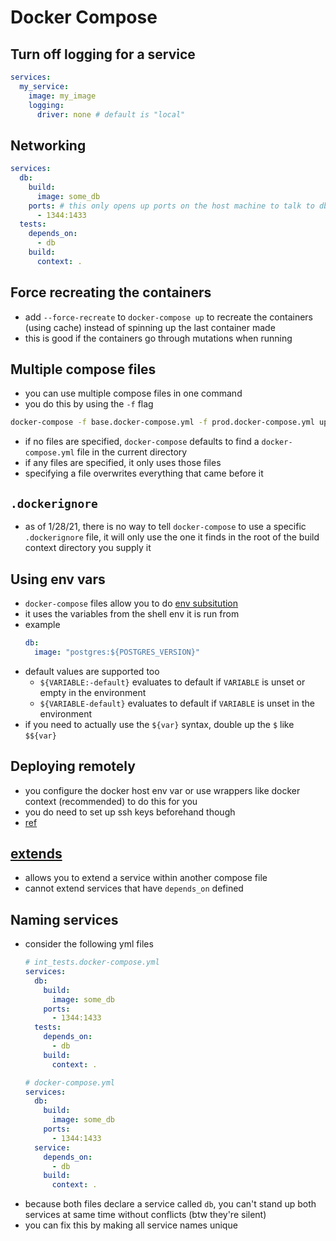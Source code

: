 # Docker Compose

## Turn off logging for a service
```yml
services:
  my_service:
    image: my_image
    logging:
      driver: none # default is "local"
```

## Networking
```yml
services:
  db:
    build:
      image: some_db
    ports: # this only opens up ports on the host machine to talk to db in this case, it doesn't affect what ports other containers like test can access
      - 1344:1433
  tests:
    depends_on:
      - db
    build:
      context: .
```

## Force recreating the containers
- add `--force-recreate` to `docker-compose up` to recreate the containers (using cache) instead of spinning up the last container made
- this is good if the containers go through mutations when running

## Multiple compose files
- you can use multiple compose files in one command
- you do this by using the `-f` flag
```bash
docker-compose -f base.docker-compose.yml -f prod.docker-compose.yml up
```
- if no files are specified, `docker-compose` defaults to find a `docker-compose.yml` file in the current directory
- if any files are specified, it only uses those files
- specifying a file overwrites everything that came before it

## `.dockerignore`
- as of 1/28/21, there is no way to tell `docker-compose` to use a specific `.dockerignore` file, it will only use the one it finds in the root of the build context directory you supply it

## Using env vars
- `docker-compose` files allow you to do [env subsitution](https://docs.docker.com/compose/compose-file/compose-file-v3/#variable-substitution)
- it uses the variables from the shell env it is run from
- example
  ```yml
  db:
    image: "postgres:${POSTGRES_VERSION}"
  ```
- default values are supported too
  - `${VARIABLE:-default}` evaluates to default if `VARIABLE` is unset or empty in the environment
  - `${VARIABLE-default}` evaluates to default if `VARIABLE` is unset in the environment
- if you need to actually use the `${var}` syntax, double up the `$` like `$${var}`

## Deploying remotely
- you configure the docker host env var or use wrappers like docker context (recommended) to do this for you
- you do need to set up ssh keys beforehand though
- [ref](https://www.docker.com/blog/how-to-deploy-on-remote-docker-hosts-with-docker-compose/)

## [extends](https://docs.docker.com/compose/extends/)
- allows you to extend a service within another compose file
- cannot extend services that have `depends_on` defined

## Naming services
- consider the following yml files
  ```yml
  # int_tests.docker-compose.yml
  services:
    db:
      build:
        image: some_db
      ports:
        - 1344:1433
    tests:
      depends_on:
        - db
      build:
        context: .
  ```
  ```yml
  # docker-compose.yml
  services:
    db:
      build:
        image: some_db
      ports:
        - 1344:1433
    service:
      depends_on:
        - db
      build:
        context: .
  ```
- because both files declare a service called `db`, you can't stand up both services at same time without conflicts (btw they're silent)
- you can fix this by making all service names unique
